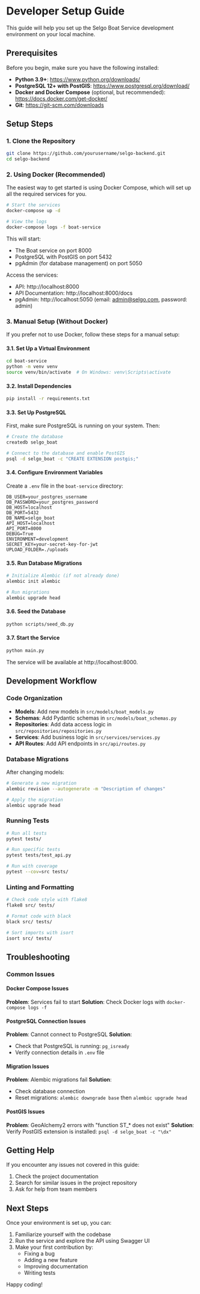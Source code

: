 # Developer Setup Guide

This guide will help you set up the Selgo Boat Service development environment on your local machine.

## Prerequisites

Before you begin, make sure you have the following installed:

- **Python 3.9+**: https://www.python.org/downloads/
- **PostgreSQL 12+ with PostGIS**: https://www.postgresql.org/download/
- **Docker and Docker Compose** (optional, but recommended): https://docs.docker.com/get-docker/
- **Git**: https://git-scm.com/downloads

## Setup Steps

### 1. Clone the Repository

```bash
git clone https://github.com/yourusername/selgo-backend.git
cd selgo-backend
```

### 2. Using Docker (Recommended)

The easiest way to get started is using Docker Compose, which will set up all the required services for you.

```bash
# Start the services
docker-compose up -d

# View the logs
docker-compose logs -f boat-service
```

This will start:
- The Boat service on port 8000
- PostgreSQL with PostGIS on port 5432
- pgAdmin (for database management) on port 5050

Access the services:
- API: http://localhost:8000
- API Documentation: http://localhost:8000/docs
- pgAdmin: http://localhost:5050 (email: admin@selgo.com, password: admin)

### 3. Manual Setup (Without Docker)

If you prefer not to use Docker, follow these steps for a manual setup:

#### 3.1. Set Up a Virtual Environment

```bash
cd boat-service
python -m venv venv
source venv/bin/activate  # On Windows: venv\Scripts\activate
```

#### 3.2. Install Dependencies

```bash
pip install -r requirements.txt
```

#### 3.3. Set Up PostgreSQL

First, make sure PostgreSQL is running on your system. Then:

```bash
# Create the database
createdb selgo_boat

# Connect to the database and enable PostGIS
psql -d selgo_boat -c "CREATE EXTENSION postgis;"
```

#### 3.4. Configure Environment Variables

Create a `.env` file in the `boat-service` directory:

```
DB_USER=your_postgres_username
DB_PASSWORD=your_postgres_password
DB_HOST=localhost
DB_PORT=5432
DB_NAME=selgo_boat
API_HOST=localhost
API_PORT=8000
DEBUG=True
ENVIRONMENT=development
SECRET_KEY=your-secret-key-for-jwt
UPLOAD_FOLDER=./uploads
```

#### 3.5. Run Database Migrations

```bash
# Initialize Alembic (if not already done)
alembic init alembic

# Run migrations
alembic upgrade head
```

#### 3.6. Seed the Database

```bash
python scripts/seed_db.py
```

#### 3.7. Start the Service

```bash
python main.py
```

The service will be available at http://localhost:8000.

## Development Workflow

### Code Organization

- **Models**: Add new models in `src/models/boat_models.py`
- **Schemas**: Add Pydantic schemas in `src/models/boat_schemas.py`
- **Repositories**: Add data access logic in `src/repositories/repositories.py`
- **Services**: Add business logic in `src/services/services.py`
- **API Routes**: Add API endpoints in `src/api/routes.py`

### Database Migrations

After changing models:

```bash
# Generate a new migration
alembic revision --autogenerate -m "Description of changes"

# Apply the migration
alembic upgrade head
```

### Running Tests

```bash
# Run all tests
pytest tests/

# Run specific tests
pytest tests/test_api.py

# Run with coverage
pytest --cov=src tests/
```

### Linting and Formatting

```bash
# Check code style with flake8
flake8 src/ tests/

# Format code with black
black src/ tests/

# Sort imports with isort
isort src/ tests/
```

## Troubleshooting

### Common Issues

#### Docker Compose Issues

**Problem**: Services fail to start
**Solution**: Check Docker logs with `docker-compose logs -f`

#### PostgreSQL Connection Issues

**Problem**: Cannot connect to PostgreSQL
**Solution**:
- Check that PostgreSQL is running: `pg_isready`
- Verify connection details in `.env` file

#### Migration Issues

**Problem**: Alembic migrations fail
**Solution**:
- Check database connection
- Reset migrations: `alembic downgrade base` then `alembic upgrade head`

#### PostGIS Issues

**Problem**: GeoAlchemy2 errors with "function ST_* does not exist"
**Solution**: Verify PostGIS extension is installed: `psql -d selgo_boat -c "\dx"`

## Getting Help

If you encounter any issues not covered in this guide:

1. Check the project documentation
2. Search for similar issues in the project repository
3. Ask for help from team members

## Next Steps

Once your environment is set up, you can:

1. Familiarize yourself with the codebase
2. Run the service and explore the API using Swagger UI
3. Make your first contribution by:
   - Fixing a bug
   - Adding a new feature
   - Improving documentation
   - Writing tests

Happy coding!
